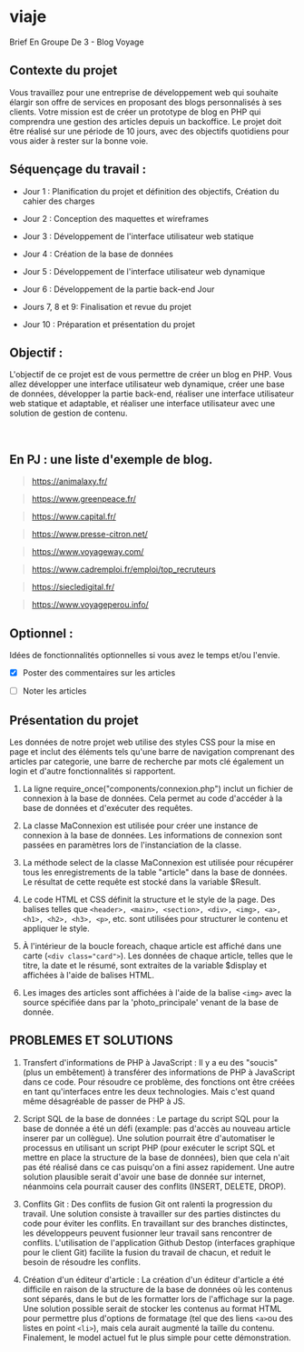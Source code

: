 # viaje
Brief En Groupe De 3 - Blog Voyage

## Contexte du projet

Vous travaillez pour une entreprise de développement web qui souhaite élargir son offre de services en proposant des blogs personnalisés à ses clients.
Votre mission est de créer un prototype de blog en PHP qui comprendra une gestion des articles depuis un backoffice. Le projet doit être réalisé sur une période de 10 jours, avec des objectifs quotidiens pour vous aider à rester sur la bonne voie.

## Séquençage du travail :

* Jour 1 : Planification du projet et définition des objectifs, Création du cahier des charges

* Jour 2 : Conception des maquettes et wireframes

* Jour 3 : Développement de l'interface utilisateur web statique

* Jour 4 : Création de la base de données

* Jour 5 : Développement de l'interface utilisateur web dynamique

* Jour 6 : Développement de la partie back-end Jour

* Jours 7, 8 et 9: Finalisation et revue du projet

* Jour 10 : Préparation et présentation du projet

## Objectif :

L'objectif de ce projet est de vous permettre de créer un blog en PHP. Vous allez développer une interface utilisateur web dynamique, créer une base de données, développer la partie back-end, réaliser une interface utilisateur web statique et adaptable, et réaliser une interface utilisateur avec une solution de gestion de contenu.

​
## En PJ : une liste d'exemple de blog.

> https://animalaxy.fr/

> https://www.greenpeace.fr/

> https://www.capital.fr/

> https://www.presse-citron.net/

> https://www.voyageway.com/

> https://www.cadremploi.fr/emploi/top_recruteurs

> https://siecledigital.fr/

> https://www.voyageperou.info/


## Optionnel :

Idées de fonctionnalités optionnelles si vous avez le temps et/ou l'envie.

- [x] Poster des commentaires sur les articles
- [ ] Noter les articles


## Présentation du projet ##

Les données de notre projet web utilise des styles CSS pour la mise en page et inclut des éléments tels qu'une barre de navigation comprenant des articles par categorie, une barre de recherche par mots clé également un login et d'autre fonctionnalités si rapportent.

1. La ligne require_once("components/connexion.php") inclut un fichier de connexion à la base de données. Cela permet au code d'accéder à la base de données et d'exécuter des requêtes.

2. La classe MaConnexion est utilisée pour créer une instance de connexion à la base de données. Les informations de connexion sont passées en paramètres lors de l'instanciation de la classe.

3. La méthode select de la classe MaConnexion est utilisée pour récupérer tous les enregistrements de la table "article" dans la base de données. Le résultat de cette requête est stocké dans la variable $Result.

4. Le code HTML et CSS définit la structure et le style de la page. Des balises telles que `<header>, <main>, <section>, <div>, <img>, <a>, <h1>, <h2>, <h3>, <p>`, etc. sont utilisées pour structurer le contenu et appliquer le style.

5. À l'intérieur de la boucle foreach, chaque article est affiché dans une carte (`<div class="card">`). Les données de chaque article, telles que le titre, la date et le résumé, sont extraites de la variable $display et affichées à l'aide de balises HTML.

6. Les images des articles sont affichées à l'aide de la balise `<img>` avec la source spécifiée dans par la 'photo_principale' venant de la base de donnée.


## PROBLEMES ET SOLUTIONS ##

1. Transfert d'informations de PHP à JavaScript :
Il y a eu des "soucis" (plus un embêtement) à transférer des informations de PHP à JavaScript dans ce code. Pour résoudre ce problème, des fonctions ont être créées en tant qu'interfaces entre les deux technologies. Mais c'est quand même désagréable de passer de PHP à JS.

2. Script SQL de la base de données :
Le partage du script SQL pour la base de donnée a été un défi (example: pas d'accès au nouveau article inserer par un collègue). Une solution pourrait être d'automatiser le processus en utilisant un script PHP (pour exécuter le script SQL et mettre en place la structure de la base de données), bien que cela n'ait pas été réalisé dans ce cas puisqu'on a fini assez rapidement. Une autre solution plausible serait d'avoir une base de donnée sur internet, néanmoins cela pourrait causer des conflits (INSERT, DELETE, DROP).

3. Conflits Git : Des conflits de fusion Git ont ralenti la progression du travail. Une solution consiste à travailler sur des parties distinctes du code pour éviter les conflits. En travaillant sur des branches distinctes, les développeurs peuvent fusionner leur travail sans rencontrer de conflits. L'utilisation de l'application Github Destop (interfaces graphique pour le client Git) facilite la fusion du travail de chacun, et reduit le besoin de résoudre les conflits.

4. Création d'un éditeur d'article : La création d'un éditeur d'article a été difficile en raison de la structure de la base de données où les contenus sont séparés, dans le but de les formatter lors de l'affichage sur la page. Une solution possible serait de stocker les contenus au format HTML pour permettre plus d'options de formatage (tel que des liens `<a>`ou des listes en point `<li>`), mais cela aurait augmenté la taille du contenu. Finalement, le model actuel fut le plus simple pour cette démonstration.
